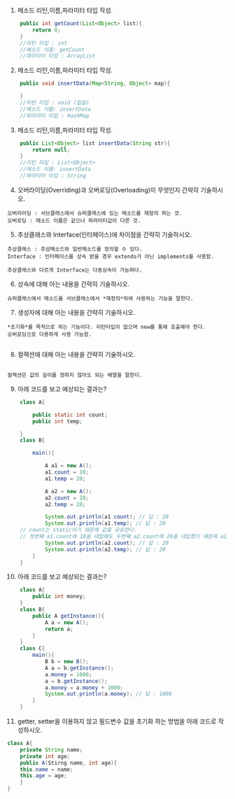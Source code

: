 1. 메소드 리턴,이름,파라미터 타입 작성.

```java
    public int getCount(List<Object> list){
        return 0;
    }
    //리턴 타입 : int
    //메소드 이름: getCount
    //파라미터 타입 : ArrayList
```

2. 메소드 리턴,이름,파라미터 타입 작성.

```java
    public void insertData(Map<String, Object> map){

    }
    //리턴 타입 : void (없음)
    //메소드 이름: insertData
    //파라미터 타입 : HashMap
```

3. 메소드 리턴,이름,파라미터 타입 작성.

```java
    public List<Object> list insertData(String str){
        return null;
    }
    //리턴 타입 : List<Object>
    //메소드 이름: insertData
    //파라미터 타입 : String
```

4. 오버라이딩(Overriding)과 오버로딩(Overloading)이 무엇인지 간략히 기술하시오.
```
오버라이딩 : 서브클래스에서 슈퍼클래스에 있는 메소드를 재정의 하는 것.
오버로딩 : 메소드 이름은 같으나 파라미터값이 다른 것.
```

5. 추상클래스와 Interface(인터페이스)에 차이점을 간략히 기술하시오.
```
추상클래스 : 추상메소드와 일반메소드를 정의할 수 있다. 
Interface : 인터페이스를 상속 받을 경우 extends가 아닌 implements를 사용함.

추상클래스와 다르게 Interface는 다중상속이 가능하다.
```

6. 상속에 대해 아는 내용을 간략히 기술하시오.
```
슈퍼클래스에서 메소드를 서브클래스에서 *재정의*하여 사용하는 기능을 말한다.
```

7. 생성자에 대해 아는 내용을 간략히 기술하시오.
```
*초기화*를 목적으로 하는 기능이다. 리턴타입이 없으며 new를 통해 호출해야 한다.
오버로딩으로 다용하게 사용 가능함.
 
```

8. 컬렉션에 대해 아는 내용을 간략히 기술하시오.
```

컬렉션은 값의 길이를 정하지 않아도 되는 배열을 말한다.
```

9. 아래 코드를 보고 예상되는 결과는?

```java
    class A{

        public static int count;
        public int temp;

    }
    class B{

        main(){

            A a1 = new A();
            a1.count = 10;
            a1.temp = 20;

            A a2 = new A();
            a2.count = 20;
            a2.temp = 20;

            System.out.println(a1.count); // 답 : 20
            System.out.println(a1.temp); // 답 : 20
    // count는 static이기 때문에 값을 공유한다. 
    // 첫번째 a1.count에 10을 대입해도 두번째 a2.count에 20을 대입했기 때문에 a1, a2의 값을 같다(공유됨)
            System.out.println(a2.count); // 답 : 20 
            System.out.println(a2.temp); // 답 : 20
        }
    }

```

10. 아래 코드를 보고 예상되는 결과는?

```java
    class A{
        public int money;
    }
    class B{
        public A getInstance(){
            A a = new A();
            return a;
        }
    }
    class C{
        main(){
            B b = new B();
            A a = b.getInstance();
            a.money = 1000;
            a = b.getInstance();
            a.money = a.money + 1000;
            System.out.println(a.money); // 답 : 1000
        }
    }
```
11. getter, setter을 이용하지 않고 필드변수 값을 초기화 하는 방법을 아래 코드로 작성하시오.

```java
class A{
    private String name;
    private int age;
    public A(Stirng name, int age){
    this.name = name;
    this.age = age;
    }
}

```
